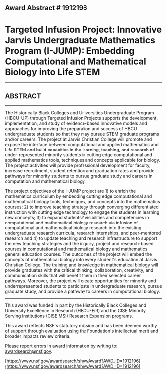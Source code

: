 ## Award Abstract # 1912196 
# Targeted Infusion Project: Innovative Jarvis Undergraduate Mathematics Program (I-JUMP): Embedding Computational and Mathematical Biology into Life STEM 
---------------------------------------------------------------------------------------------------------------------
## ABSTRACT
----------------------------------------------------------------------------------------------------------------------
The Historically Black Colleges and Universities Undergraduate Program (HBCU-UP) through Targeted Infusion Projects supports the development, implementation, and study of evidence-based innovative models and approaches for improving the preparation and success of HBCU undergraduate students so that they may pursue STEM graduate programs and/or careers. The project at Jarvis Christian College will promote and expose the interface between computational and applied mathematics and Life STEM and build capacities in the learning, teaching, and research of under-represented minority students in cutting edge computational and applied mathematics tools, techniques and concepts applicable for biology. The project activities will provide professional development for faculty, increase recruitment, student retention and graduation rates and provide pathways for minority students to pursue graduate study and careers in computation and mathematical biology.

The project objectives of the I-JUMP project are 1) to enrich the mathematics curriculum by embedding cutting edge computational and mathematical biology tools, techniques, and concepts into the mathematics courses; 2) to improve teaching strategy through converging differentiated instruction with cutting edge technology to engage the students in learning new concepts; 3) to expand students? visibilities and competencies in computational and mathematical biology research via infusion of computational and mathematical biology research into the existing undergraduate research curricula, research internships, and peer-mentored research and 4) to update teaching and research infrastructure to support the new teaching strategies and the inquiry, project and research-based courses in computational and mathematical biology and mathematics general education courses. The outcomes of the project will embed the concepts of mathematical biology into every student's education at Jarvis Christian College. The training and knowledge in mathematical biology will provide graduates with the critical thinking, collaboration, creativity, and communication skills that will benefit them in their selected career pathways. Moreover, the project will create opportunities for minority and underrepresented students to participate in undergraduate research, pursue graduate study, and provide a pathway to careers in computational biology.

-------------------

This award was funded in part by the Historically Black Colleges and University Excellence in Research (HBCU-EiR) and the CISE Minority Serving Institutions (CISE MSI) Research Expansion programs.

This award reflects NSF's statutory mission and has been deemed worthy of support through evaluation using the Foundation's intellectual merit and broader impacts review criteria.

Please report errors in award information by writing to: awardsearch@nsf.gov.

[https://www.nsf.gov/awardsearch/showAward?AWD_ID=1912196](https://www.nsf.gov/awardsearch/showAward?AWD_ID=1912196) 
